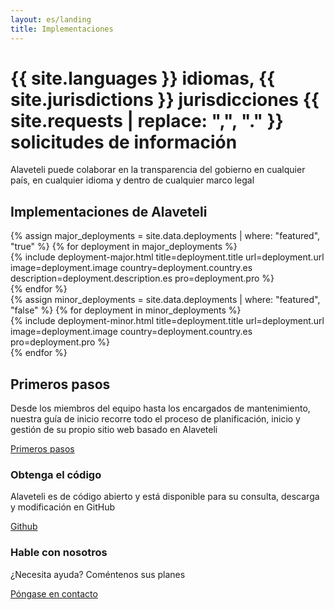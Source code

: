 ```yaml
---
layout: es/landing
title: Implementaciones
---
```

<meta charset="utf-8">

<div class="deployments__intro">
    <div class="container">
    <h1>{{ site.languages }} idiomas, {{ site.jurisdictions }} jurisdicciones
    <span>{{ site.requests | replace: ",", "." }} solicitudes de información</span></h1>
    <p>Alaveteli puede colaborar en la transparencia del gobierno en cualquier país,
en cualquier idioma y dentro de cualquier marco legal</p>
    </div>
</div>

<div class="deployments__content">
    <div class="container">
        <h2>Implementaciones de Alaveteli</h2>
        <div class="row">
          {% assign major_deployments = site.data.deployments | where: "featured", "true" %}
          {% for deployment in major_deployments %}
            <div class="col-md-6">
                {% include deployment-major.html title=deployment.title url=deployment.url image=deployment.image country=deployment.country.es description=deployment.description.es pro=deployment.pro %}
            </div>
          {% endfor %}
        </div>
        <div class="row">
          {% assign minor_deployments = site.data.deployments | where: "featured", "false" %}
          {% for deployment in minor_deployments %}
            <div class="col-6 col-sm-4 col-md-3 col-lg-2">
                {% include deployment-minor.html title=deployment.title url=deployment.url image=deployment.image country=deployment.country.es pro=deployment.pro %}
            </div>
          {% endfor %}
        </div>
    </div>
</div>


<div class="get-started">
  <div class="container">
    <h2>Primeros pasos</h2>
    <div class="get-started__grid-unit get-started__grid-unit--wide">
        <div class="get-started__item get-started__item--primary">
            <p>Desde los miembros del equipo hasta los encargados de mantenimiento, nuestra guía de inicio recorre todo el proceso de planificación, inicio y gestión de su propio sitio web basado en Alaveteli</p>
            <p><a href="{{ page.baseurl }}/docs/getting_started/" class="button">Primeros pasos</a></p>
        </div>
    </div><!--
    --><div class="get-started__grid-unit">
        <div class="get-started__item get-started__item">
            <h3>Obtenga el código</h3>
            <p>Alaveteli es de código abierto y está disponible para su consulta, descarga y modificación en GitHub</p>
            <p><a href="https://github.com/mysociety/alaveteli/" class="button">Github</a></p>
        </div>
    </div><!--
    --><div class="get-started__grid-unit">
        <div class="get-started__item get-started__item">
            <h3>Hable con nosotros</h3>
            <p>¿Necesita ayuda? Coméntenos sus planes</p>
            <p class="push-top"><a href="{{ page.baseurl }}/community" class="button">Póngase en contacto</a></p>
        </div>
    </div>
  </div>
</div>
